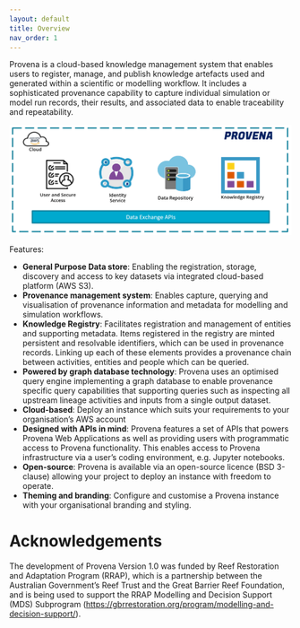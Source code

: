 ```yaml
---
layout: default
title: Overview
nav_order: 1
---
```



Provena is a cloud-based knowledge management system that enables users to register, manage, and publish knowledge artefacts 
used and generated within a scientific or modelling workflow. 
It includes a sophisticated provenance capability to capture individual simulation or model run records, their results, 
and associated data to enable traceability and repeatability. 

![Provena components](assets/images/provena-stack.png)

Features:
- **General Purpose Data store**: Enabling the registration, storage, discovery and access to key datasets via integrated cloud-based platform (AWS S3). 
- **Provenance management system**: Enables capture, querying and visualisation of provenance information and metadata for modelling and simulation workflows. 
- **Knowledge Registry**: Facilitates registration and management of entities and supporting metadata. Items registered in the registry are minted  persistent and resolvable identifiers, which can be used in provenance records. Linking up each of these elements provides a provenance chain between activities, entities and people which can be queried. 
- **Powered by graph database technology**: Provena uses an optimised query engine implementing a graph database to enable provenance specific query capabilities that supporting queries such as inspecting all upstream lineage activities and inputs from a single output dataset. 
- **Cloud-based**: Deploy an instance which suits your requirements to your organisation’s AWS account
- **Designed with APIs in mind**: Provena features a set of APIs that powers Provena Web Applications as well as providing users with programmatic access to Provena functionality. This enables access to Provena infrastructure via a user’s coding environment, e.g. Jupyter notebooks.
- **Open-source**: Provena is available via an open-source licence (BSD 3-clause) allowing your project to deploy an instance with freedom to operate.
- **Theming and branding**: Configure and customise a Provena instance with your organisational branding and styling.

# Acknowledgements

The development of Provena Version 1.0 was funded by Reef Restoration and Adaptation Program (RRAP), which is a partnership between the Australian Government’s Reef Trust and the Great Barrier Reef Foundation, and is being used to support the RRAP Modelling and Decision Support (MDS) Subprogram (https://gbrrestoration.org/program/modelling-and-decision-support/).


